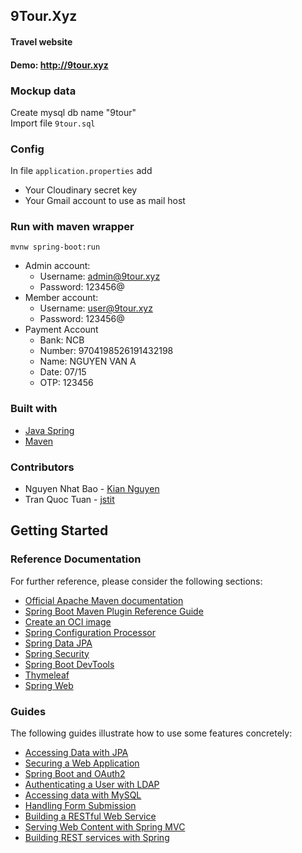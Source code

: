 ## 9Tour.Xyz

#### Travel website

#### Demo: http://9tour.xyz

### Mockup data

Create mysql db name "9tour"\
Import file ```9tour.sql```

### Config

In file ```application.properties``` add

- Your Cloudinary secret key
- Your Gmail account to use as mail host

### Run with maven wrapper

```shell
mvnw spring-boot:run
```

- Admin account:
  - Username: admin@9tour.xyz
  - Password: 123456@
- Member account:
  - Username: user@9tour.xyz
  - Password: 123456@
- Payment Account
  - Bank: NCB
  - Number: 9704198526191432198
  - Name: NGUYEN VAN A
  - Date: 07/15
  - OTP: 123456

### Built with

- [Java Spring](https://spring.io/)
- [Maven](https://mvnrepository.com/)

### Contributors

- Nguyen Nhat Bao - [Kian Nguyen](https://github.com/kian-nguyen)
- Tran Quoc Tuan - [jstit](https://github.com/jstit)

## Getting Started

### Reference Documentation

For further reference, please consider the following sections:

* [Official Apache Maven documentation](https://maven.apache.org/guides/index.html)
* [Spring Boot Maven Plugin Reference Guide](https://docs.spring.io/spring-boot/docs/2.5.2/maven-plugin/reference/html/)
* [Create an OCI image](https://docs.spring.io/spring-boot/docs/2.5.2/maven-plugin/reference/html/#build-image)
* [Spring Configuration Processor](https://docs.spring.io/spring-boot/docs/2.5.2/reference/htmlsingle/#configuration-metadata-annotation-processor)
* [Spring Data JPA](https://docs.spring.io/spring-boot/docs/2.5.2/reference/htmlsingle/#boot-features-jpa-and-spring-data)
* [Spring Security](https://docs.spring.io/spring-boot/docs/2.5.2/reference/htmlsingle/#boot-features-security)
* [Spring Boot DevTools](https://docs.spring.io/spring-boot/docs/2.5.2/reference/htmlsingle/#using-boot-devtools)
* [Thymeleaf](https://docs.spring.io/spring-boot/docs/2.5.2/reference/htmlsingle/#boot-features-spring-mvc-template-engines)
* [Spring Web](https://docs.spring.io/spring-boot/docs/2.5.2/reference/htmlsingle/#boot-features-developing-web-applications)

### Guides

The following guides illustrate how to use some features concretely:

* [Accessing Data with JPA](https://spring.io/guides/gs/accessing-data-jpa/)
* [Securing a Web Application](https://spring.io/guides/gs/securing-web/)
* [Spring Boot and OAuth2](https://spring.io/guides/tutorials/spring-boot-oauth2/)
* [Authenticating a User with LDAP](https://spring.io/guides/gs/authenticating-ldap/)
* [Accessing data with MySQL](https://spring.io/guides/gs/accessing-data-mysql/)
* [Handling Form Submission](https://spring.io/guides/gs/handling-form-submission/)
* [Building a RESTful Web Service](https://spring.io/guides/gs/rest-service/)
* [Serving Web Content with Spring MVC](https://spring.io/guides/gs/serving-web-content/)
* [Building REST services with Spring](https://spring.io/guides/tutorials/bookmarks/)
